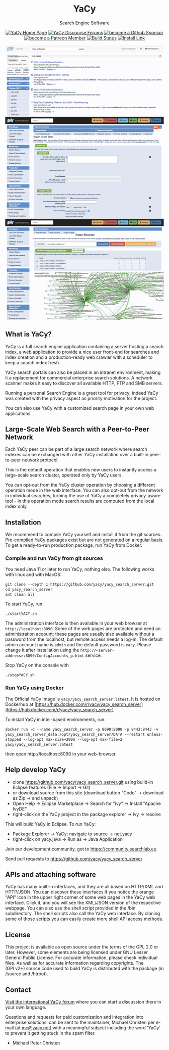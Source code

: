 <div align="center">
<h1 align="center">YaCy</h1>

Search Engine Software


[![YaCy Home Page](https://img.shields.io/badge/YaCy%20Home%20Page-5090D0)](https://yacy.net)
[![YaCy Discourse Forums](https://img.shields.io/discourse/status?server=https%3A%2F%2Fcommunity.searchlab.eu%2F&label=YaCy%20Discourse%20Forums)](https://community.searchlab.eu/)
[![become a Github Sponsor](https://img.shields.io/badge/Become_a_Github_Sponsor-for_YaCy-green)](https://github.com/sponsors/Orbiter)
[![become a Patreon Member](https://img.shields.io/badge/Become_a_Patreon_Member-for_YaCy-green)](https://www.patreon.com/bePatron?u=185903)
[![Build Status](https://github.com/yacy/yacy_search_server/actions/workflows/ant-build-selfhosted.yaml/badge.svg)](https://github.com/yacy/yacy_search_server/actions/workflows/ant-build-selfhosted.yaml)
[![Install Link](https://img.shields.io/badge/install-stable-blue.svg)](https://yacy.net/download_installation/)

![Web Search](./screenshots/screenshot_web_search.png)
![Crawl Start](./screenshots/screenshot_expert_crawl_start.png)
![Index Browser](./screenshots/screenshot_index_browser.png)
</div>


## What is YaCy?

YaCy is a full search engine application containing a server hosting a search index,
a web application to provide a nice user front-end for searches and index creation
and a production-ready web crawler with a scheduler to keep a search index fresh.

YaCy search portals can also be placed in an intranet environment, making
it a replacement for commercial enterprise search solutions. A network
scanner makes it easy to discover all available HTTP, FTP and SMB servers.

Running a personal Search Engine is a great tool for privacy; indeed YaCy
was created with the privacy aspect as priority motivation for the project.

You can also use YaCy with a customized search page in your own web applications.

## Large-Scale Web Search with a Peer-to-Peer Network

Each YaCy peer can be part of a large search network where search indexes can be
exchanged with other YaCy installation over a built-in peer-to-peer network protocol.

This is the default operation that enables new users to instantly access
a large-scale search cluster, operated only by YaCy users.

You can opt-out from the YaCy cluster operation by choosing a different operation
mode in the web interface. You can also opt-out from the network in individual searches,
turning the use of YaCy a completely privacy-aware tool - in this operation mode search
results are computed from the local index only.

## Installation

We recommend to compile YaCy yourself and install it from the git sources.
Pre-compiled YaCy packages exist but are not generated on a regular basis.
To get a ready-to-run production package, run YaCy from Docker.

### Compile and run YaCy from git sources

You need Java 11 or later to run YaCy, nothing else. The following works with linux and with MacOS:

```
git clone --depth 1 https://github.com/yacy/yacy_search_server.git
cd yacy_search_server
ant clean all
```

To start YaCy, run

```
./startYACY.sh
```

The administration interface is then available in your web browser at `http://localhost:8090`.
Some of the web pages are protected and need an administration account; these pages are usually
also available without a password from the localhost, but remote access needs a log-in.
The default admin account name is `admin` and the default password is `yacy`.
Please change it after installation using the ``http://<server-address>:8090/ConfigAccounts_p.html`` service.

Stop YaCy on the console with
```
./stopYACY.sh
```

### Run YaCy using Docker

The Official YaCy Image is `yacy/yacy_search_server:latest`. It is hosted on Dockerhub at [https://hub.docker.com/r/yacy/yacy_search_server](https://hub.docker.com/r/yacy/yacy_search_server)

To install YaCy in intel-based environments, run:

```
docker run -d --name yacy_search_server -p 8090:8090 -p 8443:8443 -v yacy_search_server_data:/opt/yacy_search_server/DATA --restart unless-stopped --log-opt max-size=200m --log-opt max-file=2 yacy/yacy_search_server:latest
```
then open http://localhost:8090 in your web-browser.

## Help develop YaCy

- clone https://github.com/yacy/yacy_search_server.git using build-in Eclipse features (File -> Import -> Git) 
- or download source from this site (download button "Code" -> download as Zip -> and unpack)
- Open Help -> Eclipse Marketplace -> Search for "ivy" -> Install "Apache IvyDE"
- right-click on the YaCy project in the package explorer -> Ivy -> resolve

This will build YaCy in Eclipse. To run YaCy:
- Package Explorer -> YaCy: navigate to source -> net.yacy
- right-click on yacy.java -> Run as -> Java Application

Join our development community, got to https://community.searchlab.eu

Send pull requests to https://github.com/yacy/yacy_search_server

## APIs and attaching software

YaCy has many built-in interfaces, and they are all based on HTTP/XML and
HTTP/JSON. You can discover these interfaces if you notice the orange "API" icon in
the upper right corner of some web pages in the YaCy web interface. Click it, and
you will see the XML/JSON version of the respective webpage.
You can also use the shell script provided in the /bin subdirectory.
The shell scripts also call the YaCy web interface. By cloning some of those
scripts you can easily create more shell API access methods.

## License

This project is available as open source under the terms of the GPL 2.0 or later. However, some elements are being licensed under GNU Lesser General Public License. For accurate information, please check individual files. As well as for accurate information regarding copyrights.
The (GPLv2+) source code used to build YaCy is distributed with the package (in /source and /htroot).

## Contact

[Visit the international YaCy forum](https://community.searchlab.eu)
where you can start a discussion there in your own language.

Questions and requests for paid customization and integration into enterprise solutions.
can be sent to the maintainer, Michael Christen per e-mail (at mc@yacy.net)
with a meaningful subject including the word 'YaCy' to prevent it getting stuck in the spam filter.

- Michael Peter Christen
